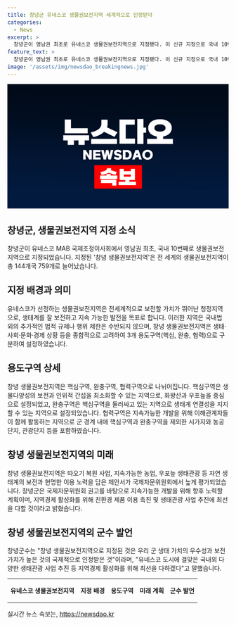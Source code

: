 ```yaml
---
title: 창녕군 유네스코 생물권보전지역 세계적으로 인정받아
categories:
  - News
excerpt: >
  창녕군이 영남권 최초로 유네스코 생물권보전지역으로 지정됐다. 이 신규 지정으로 국내 10번째이자 영남권 최초가 되었으며, 이로써 전 세계의 생물권보전지역은 총 144개국 759개로 늘어났다. 생물권보전지역은 생태계를 보전하고 자연의 혜택을 통해 지속 가능한 발전을 목표로 하며, 관련된 법적 규제나 행위 제한은 수반되지 않는다. 창녕 생물권보전지역은 핵심, 완충, 협력 3개 용도구역으로 설정되었고, 지속 가능한 개발과 자연생태계 보전을 목표로 하고 있다. 이로써 지역 경제 활성화와 생태관광 사업이 기대된다.
feature_text: >
  창녕군이 영남권 최초로 유네스코 생물권보전지역으로 지정됐다. 이 신규 지정으로 국내 10번째이자 영남권 최초가 되었으며, 이로써 전 세계의 생물권보전지역은 총 144개국 759개로 늘어났다. 생물권보전지역은 생태계를 보전하고 자연의 혜택을 통해 지속 가능한 발전을 목표로 하며, 관련된 법적 규제나 행위 제한은 수반되지 않는다. 창녕 생물권보전지역은 핵심, 완충, 협력 3개 용도구역으로 설정되었고, 지속 가능한 개발과 자연생태계 보전을 목표로 하고 있다. 이로써 지역 경제 활성화와 생태관광 사업이 기대된다.
image: '/assets/img/newsdao_breakingnews.jpg'
---
```


<p><img src="/assets/img/newsdao_breakingnews.jpg" alt="flaretime 속보" /></p>

<h2 data-ke-size="size26">창녕군, 생물권보전지역 지정 소식</h2>

<p data-ke-size="size16">창녕군이 유네스코 MAB 국제조정이사회에서 영남권 최초, 국내 10번째로 생물권보전지역으로 지정되었습니다. 지정된 '창녕 생물권보전지역'은 전 세계의 생물권보전지역이 총 144개국 759개로 늘어났습니다.</p>

<h2 data-ke-size="size24">지정 배경과 의미</h2>

<p data-ke-size="size16">유네스코가 선정하는 생물권보전지역은 전세계적으로 보전할 가치가 뛰어난 청정지역으로, 생태계를 잘 보전하고 지속 가능한 발전을 목표로 합니다. 이러한 지역은 국내법 외의 추가적인 법적 규제나 행위 제한은 수반되지 않으며, 창녕 생물권보전지역은 생태·사회·문화·경제 상황 등을 종합적으로 고려하여 3개 용도구역(핵심, 완충, 협력)으로 구분하여 설정하였습니다.</p>

<h2 data-ke-size="size24">용도구역 상세</h2>

<p data-ke-size="size16">창녕 생물권보전지역은 핵심구역, 완충구역, 협력구역으로 나뉘어집니다. 핵심구역은 생물다양성의 보전과 인위적 간섭을 최소화할 수 있는 지역으로, 화왕산과 우포늪을 중심으로 설정되었고, 완충구역은 핵심구역을 둘러싸고 있는 지역으로 생태계 연결성을 지지할 수 있는 지역으로 설정되었습니다. 협력구역은 지속가능한 개발을 위해 이해관계자들이 함께 활동하는 지역으로 군 경계 내에 핵심구역과 완충구역을 제외한 시가지와 농공단지, 관광단지 등을 포함하였습니다.</p>

<h2 data-ke-size="size24">창녕 생물권보전지역의 미래</h2>

<p data-ke-size="size16">창녕 생물권보전지역은 따오기 복원 사업, 지속가능한 농업, 우포늪 생태관광 등 자연 생태계의 보전과 현명한 이용 노력을 담은 제안서가 국제자문위원회에서 높게 평가되었습니다. 창녕군은 국제자문위원회 권고를 바탕으로 지속가능한 개발을 위해 향후 노력할 계획이며, 지역경제 활성화를 위해 친환경 제품 이용 촉진 및 생태관광 사업 추진에 최선을 다할 것이라고 밝혔습니다.</p>

<h2 data-ke-size="size24">창녕 생물권보전지역의 군수 발언</h2>

<p data-ke-size="size16">창녕군수는 "창녕 생물권보전지역으로 지정된 것은 우리 군 생태 가치의 우수성과 보전가치가 높은 것의 국제적으로 인정받은 것"이라며, "유네스코 도시에 걸맞은 국내외 다양한 생태관광 사업 추진 등 지역경제 활성화를 위해 최선을 다하겠다"고 말했습니다.</p>

<table style="width: 100%;" border="0">
<tbody>
<tr>
<td style="text-align: center; height: 17px;">
<p data-ke-size="size16"><b>유네스코 생물권보전지역</b></p>
</td>
<td style="text-align: center; height: 17px;">
<p data-ke-size="size16"><b>지정 배경</b></p>
</td>
<td style="text-align: center; height: 17px;">
<p data-ke-size="size16"><b>용도구역</b></p>
</td>
<td style="text-align: center; height: 17px;">
<p data-ke-size="size16"><b>미래 계획</b></p>
</td>
<td style="text-align: center; height: 17px;">
<p data-ke-size="size16"><b>군수 발언</b></p>
</td>
</tr>
</tbody>
</table>
실시간 뉴스 속보는, <a href="https://newsdao.kr" rel="dofollow">https://newsdao.kr</a>


